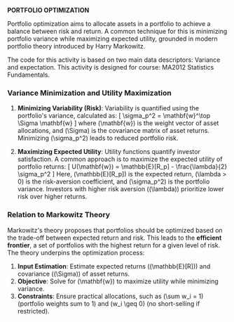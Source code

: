 **PORTFOLIO OPTIMIZATION**

Portfolio optimization aims to allocate assets in a portfolio to achieve a balance between risk and return. A common technique for this is minimizing portfolio variance while maximizing expected utility, grounded in modern portfolio theory introduced by Harry Markowitz.

The code for this activity is based on two main data descriptors: Variance and expectation. This activity is designed for course: MA2012 	Statistics Fundamentals.

### Variance Minimization and Utility Maximization
1. **Minimizing Variability (Risk)**: Variability is quantified using the portfolio's variance, calculated as:
   \[
   \sigma_p^2 = \mathbf{w}^\top \Sigma \mathbf{w}
   \]
   where \(\mathbf{w}\) is the weight vector of asset allocations, and \(\Sigma\) is the covariance matrix of asset returns. Minimizing \(\sigma_p^2\) leads to reduced portfolio risk.

2. **Maximizing Expected Utility**: Utility functions quantify investor satisfaction. A common approach is to maximize the expected utility of portfolio returns:
   \[
   U(\mathbf{w}) = \mathbb{E}[R_p] - \frac{\lambda}{2} \sigma_p^2
   \]
   Here, \(\mathbb{E}[R_p]\) is the expected return, \(\lambda > 0\) is the risk-aversion coefficient, and \(\sigma_p^2\) is the portfolio variance. Investors with higher risk aversion (\(\lambda\)) prioritize lower risk over higher returns.

### Relation to Markowitz Theory
Markowitz's theory proposes that portfolios should be optimized based on the trade-off between expected return and risk. This leads to the **efficient frontier**, a set of portfolios with the highest return for a given level of risk. The theory underpins the optimization process:
1. **Input Estimation**: Estimate expected returns (\(\mathbb{E}[R]\)) and covariance (\(\Sigma\)) of asset returns.
2. **Objective**: Solve for \(\mathbf{w}\) to maximize utility while minimizing variance.
3. **Constraints**: Ensure practical allocations, such as \(\sum w_i = 1\) (portfolio weights sum to 1) and \(w_i \geq 0\) (no short-selling if restricted).
